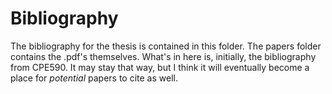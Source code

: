 # Bibliography
The bibliography for the thesis is contained in this folder. The papers folder contains the .pdf's themselves. What's in here is, initially, the bibliography from CPE590. It may stay that way, but I think it will eventually become a place for *potential* papers to cite as well.
